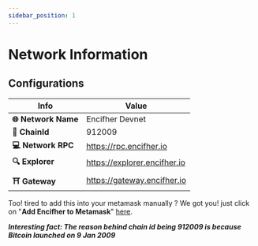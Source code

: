 ```yaml
---
sidebar_position: 1
---
```


# Network Information


## Configurations

| Info             | Value             |
|------------------|-------------------|
| **🌐 Network Name** | Encifher Devnet  |
| **🔗 ChainId**       | 912009           |
| **💻 Network RPC**   | https://rpc.encifher.io  |
| **🔍 Explorer**      | https://explorer.encifher.io  |
| **⛩️ Gateway**      |   https://gateway.encifher.io  |


Too! tired to add this into your metamask manually ? We got you! just click on "**Add Encifher to Metamask**" [here](https://docs.encifher.io/).

***Interesting fact: The reason behind chain id being 912009 is because Bitcoin launched on 9 Jan 2009***